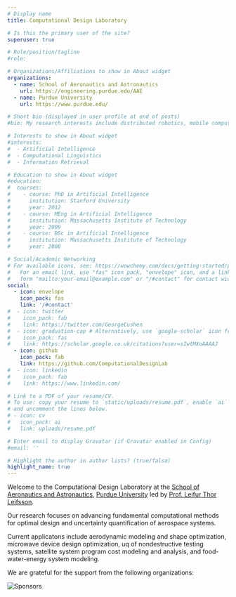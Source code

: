 ```yaml
---
# Display name
title: Computational Design Laboratory

# Is this the primary user of the site?
superuser: true

# Role/position/tagline
#role: 

# Organizations/Affiliations to show in About widget
organizations:
  - name: School of Aeronautics and Astronautics
    url: https://engineering.purdue.edu/AAE
  - name: Purdue University
    url: https://www.purdue.edu/

# Short bio (displayed in user profile at end of posts)
#bio: My research interests include distributed robotics, mobile computing and programmable matter.

# Interests to show in About widget
#interests:
#  - Artificial Intelligence
#  - Computational Linguistics
#  - Information Retrieval

# Education to show in About widget
#education:
#  courses:
#    - course: PhD in Artificial Intelligence
#      institution: Stanford University
#      year: 2012
#    - course: MEng in Artificial Intelligence
#      institution: Massachusetts Institute of Technology
#      year: 2009
#    - course: BSc in Artificial Intelligence
#      institution: Massachusetts Institute of Technology
#      year: 2008

# Social/Academic Networking
# For available icons, see: https://wowchemy.com/docs/getting-started/page-builder/#icons
#   For an email link, use "fas" icon pack, "envelope" icon, and a link in the
#   form "mailto:your-email@example.com" or "/#contact" for contact widget.
social:
  - icon: envelope
    icon_pack: fas
    link: '/#contact'
#  - icon: twitter
#    icon_pack: fab
#    link: https://twitter.com/GeorgeCushen
#  - icon: graduation-cap # Alternatively, use `google-scholar` icon from `ai` icon pack
#    icon_pack: fas
#    link: https://scholar.google.co.uk/citations?user=sIwtMXoAAAAJ
  - icon: github
    icon_pack: fab
    link: https://github.com/ComputationalDesignLab
#  - icon: linkedin
#    icon_pack: fab
#    link: https://www.linkedin.com/

# Link to a PDF of your resume/CV.
# To use: copy your resume to `static/uploads/resume.pdf`, enable `ai` icons in `params.toml`,
# and uncomment the lines below.
# - icon: cv
#   icon_pack: ai
#   link: uploads/resume.pdf

# Enter email to display Gravatar (if Gravatar enabled in Config)
#email: ''

# Highlight the author in author lists? (true/false)
highlight_name: true
---
```


Welcome to the Computational Design Laboratory at the [School of Aeronautics and Astronautics](https://engineering.purdue.edu/AAE),
[Purdue University](https://www.purdue.edu) led by [Prof. Leifur Thor Leifsson](/authors/leifur).

Our research focuses on advancing fundamental computational methods for optimal design and uncertainty quantification of aerospace systems. 

Current applicatons include aerodynamic modeling and shape optimization, microwave device design optimization, uq of nondestructive testing systems, satellite system program cost modeling and analysis, and food-water-energy system modeling. 

We are grateful for the support from the following organizations:

![Sponsors](/img/sponsors.png)

